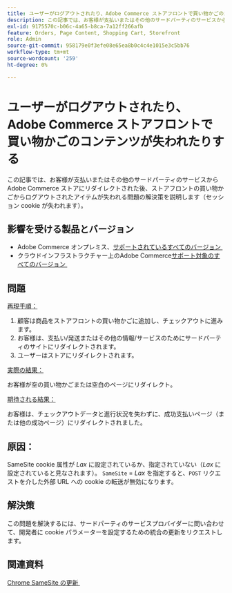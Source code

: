 ```yaml
---
title: ユーザーがログアウトされたり、Adobe Commerce ストアフロントで買い物かごのコンテンツが失われたりする
description: この記事では、お客様が支払いまたはその他のサードパーティのサービスからAdobe Commerce ストアにリダイレクトされた後、ストアフロントの買い物かごからログアウトされたアイテムが失われる問題の解決策と回避策を説明します（セッション cookie が失われます）。
exl-id: 9175570c-b06c-4a65-b8ca-7a12ff266afb
feature: Orders, Page Content, Shopping Cart, Storefront
role: Admin
source-git-commit: 958179e0f3efe08e65ea8b0c4c4e1015e3c5bb76
workflow-type: tm+mt
source-wordcount: '259'
ht-degree: 0%

---
```


# ユーザーがログアウトされたり、Adobe Commerce ストアフロントで買い物かごのコンテンツが失われたりする

この記事では、お客様が支払いまたはその他のサードパーティのサービスからAdobe Commerce ストアにリダイレクトされた後、ストアフロントの買い物かごからログアウトされたアイテムが失われる問題の解決策を説明します（セッション cookie が失われます）。

## 影響を受ける製品とバージョン

* Adobe Commerce オンプレミス、[&#x200B; サポートされているすべてのバージョン &#x200B;](https://magento.com/sites/default/files/magento-software-lifecycle-policy.pdf)
* クラウドインフラストラクチャー上のAdobe Commerce[&#x200B; サポート対象のすべてのバージョン &#x200B;](https://magento.com/sites/default/files/magento-software-lifecycle-policy.pdf)

## 問題

<u> 再現手順：</u>

1. 顧客は商品をストアフロントの買い物かごに追加し、チェックアウトに進みます。
1. お客様は、支払い/発送またはその他の情報/サービスのためにサードパーティのサイトにリダイレクトされます。
1. ユーザーはストアにリダイレクトされます。

<u> 実際の結果：</u>

お客様が空の買い物かごまたは空白のページにリダイレクト。

<u> 期待される結果：</u>

お客様は、チェックアウトデータと進行状況を失わずに、成功支払いページ（または他の成功ページ）にリダイレクトされました。

## 原因：

SameSite cookie 属性が *Lax* に設定されているか、指定されていない（*Lax* に設定されていると見なされます）。 `SameSite` = *Lax* を指定すると、`POST` リクエストを介した外部 URL への cookie の転送が無効になります。

## 解決策

この問題を解決するには、サードパーティのサービスプロバイダーに問い合わせて、開発者に cookie パラメーターを設定するための統合の更新をリクエストします。

## 関連資料

[Chrome SameSite の更新 &#x200B;](https://www.chromestatus.com/feature/5088147346030592)
